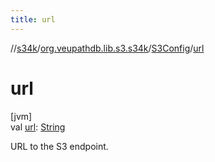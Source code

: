 ```yaml
---
title: url
---
```

//[s34k](../../../index.html)/[org.veupathdb.lib.s3.s34k](../index.html)/[S3Config](index.html)/[url](url.html)



# url



[jvm]\
val [url](url.html): [String](https://kotlinlang.org/api/latest/jvm/stdlib/kotlin/-string/index.html)



URL to the S3 endpoint.




